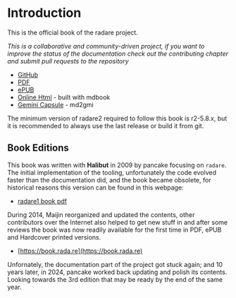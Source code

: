 # Introduction

This is the official book of the radare project.

_This is a collaborative and community-driven project, if you want to improve the status of the documentation check out the contributing chapter and submit pull requests to the repository_

* [GitHub](https://github.com/radareorg/radare2-book)
* [PDF](https://github.com/radareorg/radare2-book/releases/latest/download/r2book.pdf)
* [ePUB](https://github.com/radareorg/radare2-book/releases/latest/download/r2book.epub)
* [Online Html](https://book.rada.re/) - built with mdbook
* [Gemini Capsule](gemini://radare.org/book) - md2gmi

The minimum version of radare2 required to follow this book is r2-5.8.x, but it is recommended to always use the last release or build it from git.

## Book Editions

This book was written with **Halibut** in 2009 by pancake focusing on `radare`. The initial implementation of the tooling, unfortunately the code evolved faster than the documentation did, and the book became obsolete, for historical reasons this version can be found in this webpage:

* [radare1 book pdf](https://rada.re/get/radare.pdf)

During 2014, Maijin reorganized and updated the contents, other contributors over the Internet also helped to get new stuff in and after some reviews the book was now readily available for the first time in PDF, ePUB and Hardcover printed versions.

* [https://book.rada.re](https://book.rada.re)

Unfornately, the documentation part of the project got stuck again; and 10 years later, in 2024, pancake worked back updating and polish its contents. Looking towards the 3rd edition that may be ready by the end of the same year.
